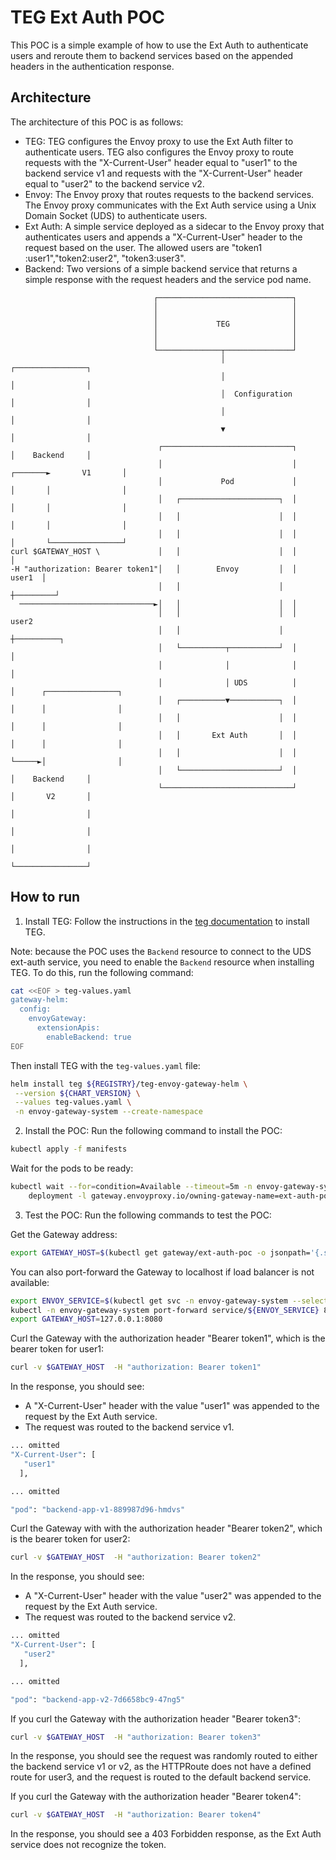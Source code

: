 # TEG Ext Auth POC

This POC is a simple example of how to use the Ext Auth to authenticate users and reroute them to backend services based
on the appended headers in the authentication response.

## Architecture

The architecture of this POC is as follows:
* TEG: TEG configures the Envoy proxy to use the Ext Auth filter to authenticate users. TEG also configures the Envoy proxy to route requests with the "X-Current-User" header equal to "user1" to the backend service v1 and requests with the "X-Current-User" header equal to "user2" to the backend service v2.
* Envoy: The Envoy proxy that routes requests to the backend services. The Envoy proxy communicates with the Ext Auth service using a Unix Domain Socket (UDS) to authenticate users.
* Ext Auth: A simple service deployed as a sidecar to the Envoy proxy that authenticates users and appends a "X-Current-User" header to the request based on the user. The allowed users are "token1
:user1","token2:user2", "token3:user3".
* Backend: Two versions of a simple backend service that returns a simple response with the request headers and the service pod name.

```
                                ┌──────────────────────────────┐
                                │                              │
                                │                              │
                                │             TEG              │
                                │                              │
                                │                              │
                                └──────────────┬───────────────┘
                                               │                                 ┌────────────────┐
                                               │                                 │                │
                                               │  Configuration                  │                │
                                               │                                 │                │
                                               ▼                                 │                │
                                 ┌─────────────────────────────┐                 │    Backend     │
                                 │                             │         ┌───────►       V1       │
                                 │             Pod             │         │       │                │
                                 │   ┌──────────────────────┐  │         │       │                │
                                 │   │                      │  │         │       │                │
                                 │   │                      │  │         │       └────────────────┘
curl $GATEWAY_HOST \             │   │                      │  │         │
-H "authorization: Bearer token1"│   │        Envoy         │  │  user1  │
                                 │   │                      │  ┼─────────┘
  ──────────────────────────────►│   │                      │  │
                                 │   │                      │  │  user2
                                 │   │                      │  ┼──────────┐
                                 │   └──────────┬───────────┘  │          │
                                 │              │              │          │
                                 │              │ UDS          │          │      ┌────────────────┐
                                 │   ┌──────────▼───────────┐  │          │      │                │
                                 │   │                      │  │          │      │                │
                                 │   │       Ext Auth       │  │          │      │                │
                                 │   │                      │  │          └─────►│                │
                                 │   └──────────────────────┘  │                 │    Backend     │
                                 └─────────────────────────────┘                 │       V2       │
                                                                                 │                │
                                                                                 │                │
                                                                                 │                │
                                                                                 └────────────────┘
```

## How to run

1. Install TEG: Follow the instructions in the [teg documentation](https://docs.tetrate.io/envoy-gateway/installation/quickstart) to install TEG.

Note: because the POC uses the `Backend` resource to connect to the UDS ext-auth service, you need to enable the `Backend` resource when installing TEG. To do this, run the following command:

```bash
cat <<EOF > teg-values.yaml
gateway-helm:
  config:
    envoyGateway:
      extensionApis:
        enableBackend: true
EOF
```

Then install TEG with the `teg-values.yaml` file:

```bash
helm install teg ${REGISTRY}/teg-envoy-gateway-helm \
 --version ${CHART_VERSION} \
 --values teg-values.yaml \
 -n envoy-gateway-system --create-namespace
```

2. Install the POC: Run the following command to install the POC:

```bash
kubectl apply -f manifests
```

Wait for the pods to be ready:

```bash
kubectl wait --for=condition=Available --timeout=5m -n envoy-gateway-system \
    deployment -l gateway.envoyproxy.io/owning-gateway-name=ext-auth-poc
```

3. Test the POC: Run the following commands to test the POC:

Get the Gateway address:

```bash
export GATEWAY_HOST=$(kubectl get gateway/ext-auth-poc -o jsonpath='{.status.addresses[0].value}')
```

You can also port-forward the Gateway to localhost if load balancer is not available:

```bash
export ENVOY_SERVICE=$(kubectl get svc -n envoy-gateway-system --selector=gateway.envoyproxy.io/owning-gateway-name=ext-auth-poc -o jsonpath='{.items[0].metadata.name}')
kubectl -n envoy-gateway-system port-forward service/${ENVOY_SERVICE} 8080:80 &
export GATEWAY_HOST=127.0.0.1:8080
```

Curl the Gateway with the authorization header "Bearer token1", which is the bearer token for user1:

```bash
curl -v $GATEWAY_HOST  -H "authorization: Bearer token1"
```

In the response, you should see:

* A "X-Current-User" header with the value "user1" was appended to the request by the Ext Auth service.
* The request was routed to the backend service v1.

```bash
... omitted
"X-Current-User": [
   "user1"
  ],

... omitted

"pod": "backend-app-v1-889987d96-hmdvs"
```

Curl the Gateway with with the authorization header "Bearer token2", which is the bearer token for user2:

```bash
curl -v $GATEWAY_HOST  -H "authorization: Bearer token2"
```

In the response, you should see:

* A "X-Current-User" header with the value "user2" was appended to the request by the Ext Auth service.
* The request was routed to the backend service v2.

```bash
... omitted
"X-Current-User": [
   "user2"
  ],

... omitted

"pod": "backend-app-v2-7d6658bc9-47ng5"
```

If you curl the Gateway with the authorization header "Bearer token3":

```bash
curl -v $GATEWAY_HOST  -H "authorization: Bearer token3"
```

In the response, you should see the request was randomly routed to either the backend service v1 or v2, as the HTTPRoute
does not have a defined route for user3, and the request is routed to the default backend service.

If you curl the Gateway with the authorization header "Bearer token4":

```bash
curl -v $GATEWAY_HOST  -H "authorization: Bearer token4"
```

In the response, you should see a 403 Forbidden response, as the Ext Auth service does not recognize the token.
